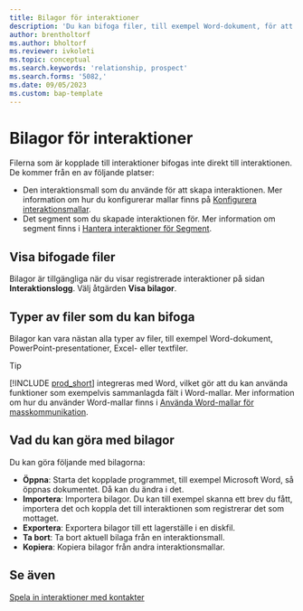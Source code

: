 ```yaml
---
title: Bilagor för interaktioner
description: 'Du kan bifoga filer, till exempel Word-dokument, för att lägga till information om en interaktion.'
author: brentholtorf
ms.author: bholtorf
ms.reviewer: ivkoleti
ms.topic: conceptual
ms.search.keywords: 'relationship, prospect'
ms.search.forms: '5082,'
ms.date: 09/05/2023
ms.custom: bap-template
---
```

# <a name="attachments-for-interactions"></a>Bilagor för interaktioner

Filerna som är kopplade till interaktioner bifogas inte direkt till interaktionen. De kommer från en av följande platser:

* Den interaktionsmall som du använde för att skapa interaktionen. Mer information om hur du konfigurerar mallar finns på [Konfigurera interaktionsmallar](marketing-interactions.md#set-up-interaction-templates).
* Det segment som du skapade interaktionen för. Mer information om segment finns i [Hantera interaktioner för Segment](marketing-interaction-segments.md).

## <a name="view-attachments"></a>Visa bifogade filer

Bilagor är tillgängliga när du visar registrerade interaktioner på sidan **Interaktionslogg**. Välj åtgärden **Visa bilagor**.

## <a name="types-of-files-you-can-attach"></a>Typer av filer som du kan bifoga

Bilagor kan vara nästan alla typer av filer, till exempel Word-dokument, PowerPoint-presentationer, Excel- eller textfiler.

> [!TIP]
> [!INCLUDE [prod_short](includes/prod_short.md)] integreras med Word, vilket gör att du kan använda funktioner som exempelvis sammanlagda fält i Word-mallar. Mer information om hur du använder Word-mallar finns i [Använda Word-mallar för masskommunikation](ui-mail-merge.md).

## <a name="what-you-can-do-with-attachments"></a>Vad du kan göra med bilagor

Du kan göra följande med bilagorna:

* **Öppna**: Starta det kopplade programmet, till exempel Microsoft Word, så öppnas dokumentet. Då kan du ändra i det.
* **Importera**: Importera bilagor. Du kan till exempel skanna ett brev du fått, importera det och koppla det till interaktionen som registrerar det som mottaget.
* **Exportera**: Exportera bilagor till ett lagerställe i en diskfil.
* **Ta bort**: Ta bort aktuell bilaga från en interaktionsmall.
* **Kopiera**: Kopiera bilagor från andra interaktionsmallar.

## <a name="see-also"></a>Se även

[Spela in interaktioner med kontakter](marketing-interactions.md)  
